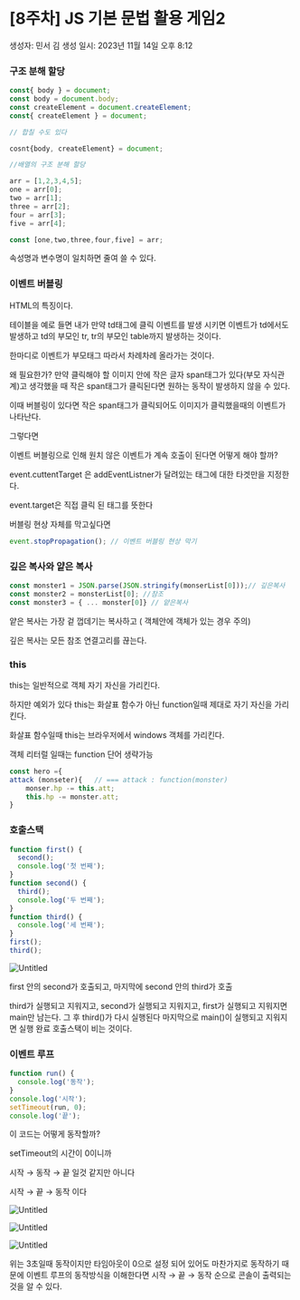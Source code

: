 # [8주차] JS 기본 문법 활용 게임2

생성자: 민서 김
생성 일시: 2023년 11월 14일 오후 8:12

### 구조 분해 할당

```jsx
const{ body } = document;   
const body = document.body;
const createElement = document.createElement;
const{ createElement } = document;

// 합칠 수도 있다

cosnt{body, createElement} = document;

//배열의 구조 분해 할당

arr = [1,2,3,4,5];
one = arr[0];
two = arr[1];
three = arr[2];
four = arr[3];
five = arr[4];

const [one,two,three,four,five] = arr;

```

속성명과 변수명이 일치하면 줄여 쓸 수 있다.

### 이벤트 버블링

HTML의 특징이다. 

테이블을 예로 들면 내가 만약 td태그에 클릭 이벤트를 발생 시키면
이벤트가 td에서도 발생하고 td의 부모인 tr, tr의 부모인 table까지 발생하는 것이다.

한마디로 이벤트가 부모태그 따라서 차례차례 올라가는 것이다.

왜 필요한가? 만약 클릭해야 할 이미지 안에 작은 글자 span태그가 있다(부모 자식관계)고 
생각했을 때 
작은 span태그가 클릭된다면 원하는 동작이 발생하지 않을 수 있다.

이때 버블링이 있다면 작은 span태그가 클릭되어도 이미지가 클릭했을때의 이벤트가 나타난다.

그렇다면

이벤트 버블링으로 인해 원치 않은 이벤트가 계속 호출이 된다면 어떻게 해야 할까?

event.cuttentTarget 은 addEventListner가 달려있는 태그에 대한 타겟만을 지정한다.

event.target은 직접 클릭 된 태그를 뜻한다

버블링 현상 자체를 막고싶다면

```jsx
event.stopPropagation(); // 이벤트 버블링 현상 막기
```

### 깊은 복사와 얕은 복사

```jsx
const monster1 = JSON.parse(JSON.stringify(monserList[0]));// 깊은복사
const monster2 = monsterList[0]; //참조
const monster3 = { ... monster[0]} // 얕은복사
```

얕은 복사는 가장 겉 껍데기는 복사하고 ( 객체안에 객체가 있는 경우 주의) 

깊은 복사는 모든 참조 연결고리를 끊는다.

### this

this는 일반적으로 객체 자기 자신을 가리킨다.

하지만 예외가 있다 this는 화살표 함수가 아닌 function일때 제대로 자기 자신을 가리킨다.

화살표 함수일때 this는 브라우저에서 windows 객체를 가리킨다.

객체 리터럴 일때는 function 단어 생략가능

```jsx
const hero ={
attack (monseter){   // === attack : function(monster)
	monser.hp -= this.att;
	this.hp -= monster.att;
}
```

### 호출스택

```jsx
function first() {
  second();
  console.log('첫 번째');
}
function second() {
  third();
  console.log('두 번째');
}
function third() {
  console.log('세 번째');
}
first();
third();
```

![Untitled](%5B8%E1%84%8C%E1%85%AE%E1%84%8E%E1%85%A1%5D%20JS%20%E1%84%80%E1%85%B5%E1%84%87%E1%85%A9%E1%86%AB%20%E1%84%86%E1%85%AE%E1%86%AB%E1%84%87%E1%85%A5%E1%86%B8%20%E1%84%92%E1%85%AA%E1%86%AF%E1%84%8B%E1%85%AD%E1%86%BC%20%E1%84%80%E1%85%A6%E1%84%8B%E1%85%B5%E1%86%B72%203b01ebcc8c034fe395eb45b38c4d0a24/Untitled.png)

first 안의 second가 호출되고, 마지막에 second 안의 third가 호출

third가 실행되고 지워지고, second가 실행되고 지워지고, first가 실행되고 지워지면 main만 남는다. 그 후 third()가 다시 실행된다 마지막으로 main()이 실행되고 지워지면 실행 완료 호출스택이 비는 것이다.

### 이벤트 루프

```jsx
function run() {
  console.log('동작');
}
console.log('시작');
setTimeout(run, 0);
console.log('끝');
```

이 코드는 어떻게 동작할까?

setTimeout의 시간이 0이니까

시작 → 동작 → 끝 일것 같지만 아니다

시작 → 끝 → 동작 이다 

![Untitled](%5B8%E1%84%8C%E1%85%AE%E1%84%8E%E1%85%A1%5D%20JS%20%E1%84%80%E1%85%B5%E1%84%87%E1%85%A9%E1%86%AB%20%E1%84%86%E1%85%AE%E1%86%AB%E1%84%87%E1%85%A5%E1%86%B8%20%E1%84%92%E1%85%AA%E1%86%AF%E1%84%8B%E1%85%AD%E1%86%BC%20%E1%84%80%E1%85%A6%E1%84%8B%E1%85%B5%E1%86%B72%203b01ebcc8c034fe395eb45b38c4d0a24/Untitled%201.png)

![Untitled](%5B8%E1%84%8C%E1%85%AE%E1%84%8E%E1%85%A1%5D%20JS%20%E1%84%80%E1%85%B5%E1%84%87%E1%85%A9%E1%86%AB%20%E1%84%86%E1%85%AE%E1%86%AB%E1%84%87%E1%85%A5%E1%86%B8%20%E1%84%92%E1%85%AA%E1%86%AF%E1%84%8B%E1%85%AD%E1%86%BC%20%E1%84%80%E1%85%A6%E1%84%8B%E1%85%B5%E1%86%B72%203b01ebcc8c034fe395eb45b38c4d0a24/Untitled%202.png)

![Untitled](%5B8%E1%84%8C%E1%85%AE%E1%84%8E%E1%85%A1%5D%20JS%20%E1%84%80%E1%85%B5%E1%84%87%E1%85%A9%E1%86%AB%20%E1%84%86%E1%85%AE%E1%86%AB%E1%84%87%E1%85%A5%E1%86%B8%20%E1%84%92%E1%85%AA%E1%86%AF%E1%84%8B%E1%85%AD%E1%86%BC%20%E1%84%80%E1%85%A6%E1%84%8B%E1%85%B5%E1%86%B72%203b01ebcc8c034fe395eb45b38c4d0a24/Untitled%203.png)

위는 3초일때 동작이지만 타임아웃이 0으로 설정 되어 있어도 
마찬가지로 동작하기 때문에 이벤트 루프의 동작방식을 이해한다면
시작 → 끝 → 동작 순으로 콘솔이 출력되는 것을 알 수 있다.